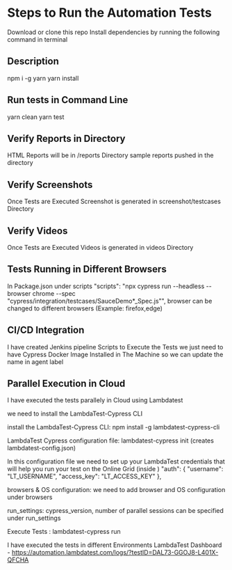# Steps to Run the Automation Tests
Download or clone this repo
Install dependencies by running the following command in terminal

## Description
npm i -g yarn
yarn install

## Run tests in Command Line
yarn clean
yarn test

## Verify Reports in Directory
HTML Reports will be in /reports Directory
sample reports pushed in the directory

## Verify Screenshots
Once Tests are Executed Screenshot is generated in screenshot/testcases Directory

## Verify Videos
Once Tests are Executed Videos is generated in videos  Directory

## Tests Running in Different Browsers
In Package.json under scripts
"scripts": "npx cypress run --headless  --browser chrome --spec \"cypress/integration/testcases/SauceDemo*_Spec.js\"",
browser  can be changed to different browsers (Example: firefox,edge)

## CI/CD Integration
I have created Jenkins pipeline Scripts to Execute the Tests
we just need to have Cypress Docker Image Installed in The Machine so we can update the name in agent label

## Parallel Execution in Cloud
I have executed the tests parallely in Cloud using Lambdatest

we need to install the LambdaTest-Cypress CLI

install the LambdaTest-Cypress CLI: npm install -g lambdatest-cypress-cli

LambdaTest Cypress configuration file: lambdatest-cypress init  (creates lambdatest-config.json)

 In this configuration file we need to set up your LambdaTest credentials that will help you run your test on the Online Grid (inside )
"auth": {
    "username": "LT_USERNAME",
    "access_key": "LT_ACCESS_KEY"
    },

 browsers & OS configuration: we need to add browser and OS configuration under browsers 

 run_settings: cypress_version, number of parallel sessions can be specified under run_settings

 Execute Tests : lambdatest-cypress run

I have executed the tests in different Environments
LambdaTest Dashboard - https://automation.lambdatest.com/logs/?testID=DAL73-GGOJ8-L401X-QFCHA
